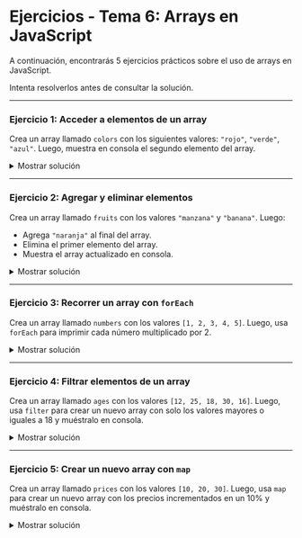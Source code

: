 # **Ejercicios - Tema 6: Arrays en JavaScript**

A continuación, encontrarás 5 ejercicios prácticos sobre el uso de arrays en JavaScript.

Intenta resolverlos antes de consultar la solución.

---

### **Ejercicio 1: Acceder a elementos de un array**

Crea un array llamado `colors` con los siguientes valores: `"rojo"`, `"verde"`, `"azul"`. Luego, muestra en consola el segundo elemento del array.

<details><summary>Mostrar solución</summary>

```js
const colors = ["rojo", "verde", "azul"];
console.log(colors[1]); // Salida: verde
```

</details>

---

### **Ejercicio 2: Agregar y eliminar elementos**

Crea un array llamado `fruits` con los valores `"manzana"` y `"banana"`. Luego:

- Agrega `"naranja"` al final del array.
- Elimina el primer elemento del array.
- Muestra el array actualizado en consola.

<details><summary>Mostrar solución</summary>

```js
const fruits = ["manzana", "banana"];
fruits.push("naranja");
fruits.shift();
console.log(fruits); // Salida: ["banana", "naranja"]
```

</details>

---

### **Ejercicio 3: Recorrer un array con `forEach`**

Crea un array llamado `numbers` con los valores `[1, 2, 3, 4, 5]`. Luego, usa `forEach` para imprimir cada número multiplicado por 2.

<details><summary>Mostrar solución</summary>

```js
const numbers = [1, 2, 3, 4, 5];
numbers.forEach((num) => console.log(num * 2));
```

</details>

---

### **Ejercicio 4: Filtrar elementos de un array**

Crea un array llamado `ages` con los valores `[12, 25, 18, 30, 16]`. Luego, usa `filter` para crear un nuevo array con solo los valores mayores o iguales a 18 y muéstralo en consola.

<details><summary>Mostrar solución</summary>

```js
const ages = [12, 25, 18, 30, 16];
const adults = ages.filter((age) => age >= 18);
console.log(adults); // Salida: [25, 18, 30]
```

</details>

---

### **Ejercicio 5: Crear un nuevo array con `map`**

Crea un array llamado `prices` con los valores `[10, 20, 30]`. Luego, usa `map` para crear un nuevo array con los precios incrementados en un 10% y muéstralo en consola.

<details><summary>Mostrar solución</summary>

```js
const prices = [10, 20, 30];
const updatedPrices = prices.map((price) => price * 1.1);
console.log(updatedPrices); // Salida: [11, 22, 33]
```

</details>
